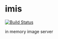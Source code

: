 # imis 
[![Build Status](https://travis-ci.org/foxbot/imis.svg?branch=master)](https://travis-ci.org/foxbot/imis)

in memory image server